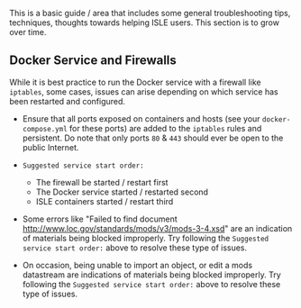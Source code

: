 <!-- Troubleshooting -->

This is a basic guide / area that includes some general troubleshooting tips, techniques, thoughts towards helping ISLE users. This section is to grow over time.

## Docker Service and Firewalls

While it is best practice to run the Docker service with a firewall like `iptables`, some cases, issues can arise depending on which service has been restarted and configured.

* Ensure that all ports exposed on containers and hosts (see your `docker-compose.yml` for these ports) are added to the `iptables` rules and persistent. Do note that only ports `80` & `443` should ever be open to the public Internet.

* `Suggested service start order:`
    * The firewall be started / restart first
    * The Docker service started / restarted second
    * ISLE containers started / restart third

* Some errors like "Failed to find document http://www.loc.gov/standards/mods/v3/mods-3-4.xsd" are an indication of materials being blocked improperly. Try following the `Suggested service start order:` above to resolve these type of issues.

* On occasion, being unable to import an object, or edit a mods datastream are indications of materials being blocked improperly. Try following the `Suggested service start order:` above to resolve these type of issues.
